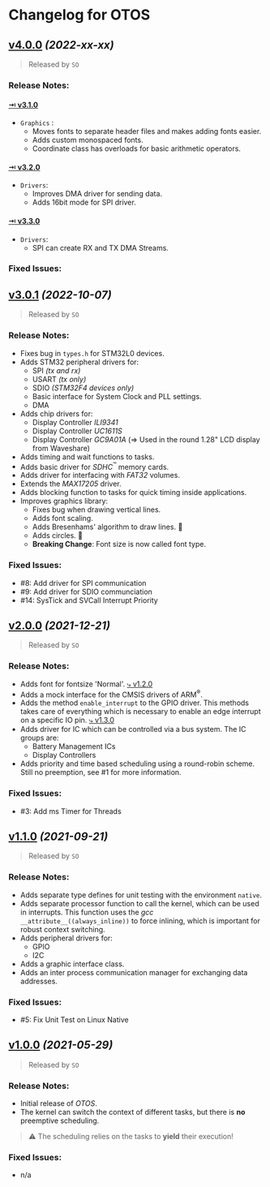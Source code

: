 # Changelog for OTOS
## [v4.0.0](https://github.com/SebastianOberschwendtner/OTOS/releases/tag/v4.0.0) *(2022-xx-xx)*

>Released by `SO`

### Release Notes:
#### [&rarrb; v3.1.0](https://github.com/SebastianOberschwendtner/OTOS/releases/tag/v3.1.0)
- `Graphics` :
    - Moves fonts to separate header files and makes adding fonts easier.
    - Adds custom monospaced fonts.
    - Coordinate class has overloads for basic arithmetic operators.
#### [&rarrb; v3.2.0](https://github.com/SebastianOberschwendtner/OTOS/releases/tag/v3.2.0)
- `Drivers`:
    - Improves DMA driver for sending data.
    - Adds 16bit mode for SPI driver.
#### [&rarrb; v3.3.0](https://github.com/SebastianOberschwendtner/OTOS/releases/tag/v3.3.0)
- `Drivers`:
    - SPI can create RX and TX DMA Streams.

### Fixed Issues:

## [v3.0.1](https://github.com/SebastianOberschwendtner/OTOS/releases/tag/v3.0.1) *(2022-10-07)*

>Released by `SO`

### Release Notes:
- Fixes bug in `types.h` for STM32L0 devices.
- Adds STM32 peripheral drivers for:
    - SPI *(tx and rx)*
    - USART *(tx only)*
    - SDIO *(STM32F4 devices only)*
    - Basic interface for System Clock and PLL settings.
    - DMA
- Adds chip drivers for:
    - Display Controller *ILI9341*
    - Display Controller *UC1611S*
    - Display Controller *GC9A01A* (&rArr; Used in the round 1.28" LCD display from Waveshare)
- Adds timing and wait functions to tasks.
- Adds basic driver for *SDHC*<sup>&trade;</sup> memory cards.
- Adds driver for interfacing with *FAT32* volumes.
- Extends the *MAX17205* driver.
- Adds blocking function to tasks for quick timing inside applications.
- Improves graphics library:
    - Fixes bug when drawing vertical lines.
    - Adds font scaling.
    - Adds Bresenhams' algorithm to draw lines. :tada:
    - Adds circles. :tada:
    - **Breaking Change**: Font size is now called font type.

### Fixed Issues:
- #8: Add driver for SPI communication
- #9: Add driver for SDIO communciation
- #14: SysTick and SVCall Interrupt Priority

## [v2.0.0](https://github.com/SebastianOberschwendtner/OTOS/releases/tag/v2.0.0) *(2021-12-21)*

>Released by `SO`

### Release Notes:
- Adds font for fontsize 'Normal'. [&rdca; v1.2.0](https://github.com/SebastianOberschwendtner/OTOS/releases/tag/v1.2.0)
- Adds a mock interface for the CMSIS drivers of ARM<sup>&reg;</sup>.
- Adds the method `enable_interrupt` to the GPIO driver. This methods takes care of everything
  which is necessary to enable an edge interrupt on a specific IO pin. [&rdca; v1.3.0](https://github.com/SebastianOberschwendtner/OTOS/releases/tag/v1.3.0)
- Adds driver for IC which can be controlled via a bus system. The IC groups are:
    - Battery Management ICs
    - Display Controllers
- Adds priority and time based scheduling using a round-robin scheme. Still no preemption, see #1 for more information.

### Fixed Issues:

- #3: Add ms Timer for Threads


## [v1.1.0](https://github.com/SebastianOberschwendtner/OTOS/releases/tag/v1.1.0) *(2021-09-21)*

>Released by `SO`

### Release Notes:
- Adds separate type defines for unit testing with the environment `native`.
- Adds separate processor function to call the kernel, which can be used in interrupts. This function uses the *gcc* `__attribute__((always_inline))` to force inlining, which is important for robust context switching.
- Adds peripheral drivers for:
    - GPIO
    - I2C
- Adds a graphic interface class.
- Adds an inter process communication manager for exchanging data addresses.

### Fixed Issues:

- #5: Fix Unit Test on Linux Native

## [v1.0.0](https://github.com/SebastianOberschwendtner/OTOS/releases/tag/v1.0.0) *(2021-05-29)*

>Released by `SO`

### Release Notes:
- Initial release of *OTOS*.
- The kernel can switch the context of different tasks, but there is **no** preemptive scheduling.

> :warning: The scheduling relies on the tasks to **yield** their execution!

### Fixed Issues:

- n/a
